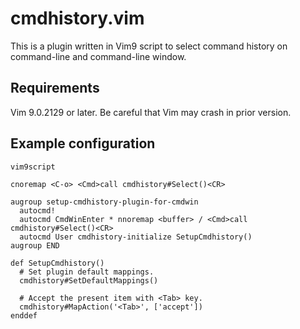 # cmdhistory.vim

This is a plugin written in Vim9 script to select command history on command-line and command-line window.


## Requirements

Vim 9.0.2129 or later.  Be careful that Vim may crash in prior version.


## Example configuration

```vim
vim9script

cnoremap <C-o> <Cmd>call cmdhistory#Select()<CR>

augroup setup-cmdhistory-plugin-for-cmdwin
  autocmd!
  autocmd CmdWinEnter * nnoremap <buffer> / <Cmd>call cmdhistory#Select()<CR>
  autocmd User cmdhistory-initialize SetupCmdhistory()
augroup END

def SetupCmdhistory()
  # Set plugin default mappings.
  cmdhistory#SetDefaultMappings()

  # Accept the present item with <Tab> key.
  cmdhistory#MapAction('<Tab>', ['accept'])
enddef
```
